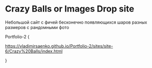 # Crazy Balls or Images Drop site
 
Небольшой сайт с фичей бесконечно появляющихся шаров разных размеров с рандомными фото

Portfolio-2 {

https://vladimirsaenko.github.io/Portfolio-2/sites/site-6/Crazy%20Balls/index.html

}
